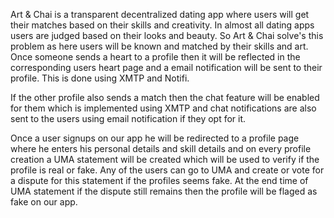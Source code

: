 Art & Chai is a transparent decentralized dating app where users will get their matches based on their skills and creativity. In almost all dating apps users are judged based on their looks and beauty. So Art & Chai solve's this problem as here users will be known and matched by their skills and art. Once someone sends a heart to a profile then it will be reflected in the corresponding users heart page and a email notification will be sent to their profile. This is done using XMTP and Notifi.

If the other profile also sends a match then the chat feature will be enabled for them which is implemented using XMTP and chat notifications are also sent to the users using email notification if they opt for it.

Once a user signups on our app he will be redirected to a profile page where he enters his personal details and skill details and on every profile creation a UMA statement will be created which will be used to verify if the profile is real or fake. Any of the users can go to UMA and create or vote for a dispute for this statement if the profiles seems fake. At the end time of UMA statement if the dispute still remains then the profile will be flaged as fake on our app.
